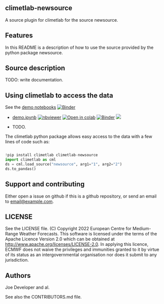 ## climetlab-newsource

A source plugin for climetlab for the source newsource.


Features
--------

In this README is a description of how to use the source provided by the python package newsource.

## Source description

TODO: write documentation.

## Using climetlab to access the data

See the [demo notebooks](https://github.com/ecmwf-lab/climetlab-newsource/tree/main/notebooks)
[![Binder](https://mybinder.org/badge_logo.svg)](https://mybinder.org/v2/gh/ecmwf-lab/climetlab-newsource/main?urlpath=lab)


- [demo.ipynb](https://github.com/ecmwf-lab/climetlab-newsource/tree/main/notebooks/demo.ipynb)
[![nbviewer](https://raw.githubusercontent.com/jupyter/design/master/logos/Badges/nbviewer_badge.svg)](https://nbviewer.jupyter.org/github/ecmwf-lab/climetlab-newsource/blob/main/notebooks/demo.ipynb) 
[![Open in colab](https://colab.research.google.com/assets/colab-badge.svg)](https://colab.research.google.com/github/ecmwf-lab/climetlab-newsource/blob/main/notebooks/demo.ipynb) 
[![Binder](https://mybinder.org/badge_logo.svg)](https://mybinder.org/v2/gh/ecmwf-lab/climetlab-newsource/main?filepath=notebooks/demo.ipynb)
[<img src="https://deepnote.com/buttons/launch-in-deepnote-small.svg">](https://deepnote.com/launch?name=MyProject&url=https://github.com/ecmwf-lab/climetlab-newsource/tree/main/notebooks/demo.ipynb)


- TODO.


The climetlab python package allows easy access to the data with a few lines of code such as:
``` python

!pip install climetlab climetlab-newsource
import climetlab as cml
ds = cml.load_source("newsource", arg1="1", arg2="2")
ds.to_pandas()
```


Support and contributing
------------------------

Either open a issue on github if this is a github repository, or send an email to email@example.com.

LICENSE
-------

See the LICENSE file.
(C) Copyright 2022 European Centre for Medium-Range Weather Forecasts.
This software is licensed under the terms of the Apache Licence Version 2.0
which can be obtained at http://www.apache.org/licenses/LICENSE-2.0.
In applying this licence, ECMWF does not waive the privileges and immunities
granted to it by virtue of its status as an intergovernmental organisation
nor does it submit to any jurisdiction.

Authors
-------

Joe Developer and al.

See also the CONTRIBUTORS.md file.

